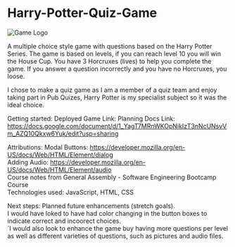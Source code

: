 # Harry-Potter-Quiz-Game

  ![Game Logo](https://github.com/user-attachments/assets/be0d7e6b-b4b5-45f8-a21a-c8cc4479c8ee)

A multiple choice style game with questions based on the Harry Potter Series. The game is based on levels, if you can reach level 10 you will win the House Cup. You have 3 Horcruxes (lives) to help you complete the game. If you answer a question incorrectly and you have no Horcruxes, you loose.

I chose to make a quiz game as I am a member of a quiz team and enjoy taking part in Pub Quizes, Harry Potter is my specialist subject so it was the ideal choice.

Getting started:
Deployed Game Link:
Planning Docs Link: https://docs.google.com/document/d/1_YagT7MRnWKOpNikIzT3nNcUNsvVm_AZQ10Qkxw6Yuk/edit?usp=sharing

Attributions:
Modal Buttons: https://developer.mozilla.org/en-US/docs/Web/HTML/Element/dialog <br>
Adding Audio: https://developer.mozilla.org/en-US/docs/Web/HTML/Element/audio <br>
Course notes from General Assembly - Software Engineering Bootcamp Course <br>
Technologies used: JavaScript, HTML, CSS <br>

Next steps: Planned future enhancements (stretch goals). <br>
I would have loked to have had color changing in the button boxes to indicate correct and incoorect choices. <br>
`I would also look to enhance the game buy having more questions per level as well as different varieties of questions, such as pictures and audio files. <br>


